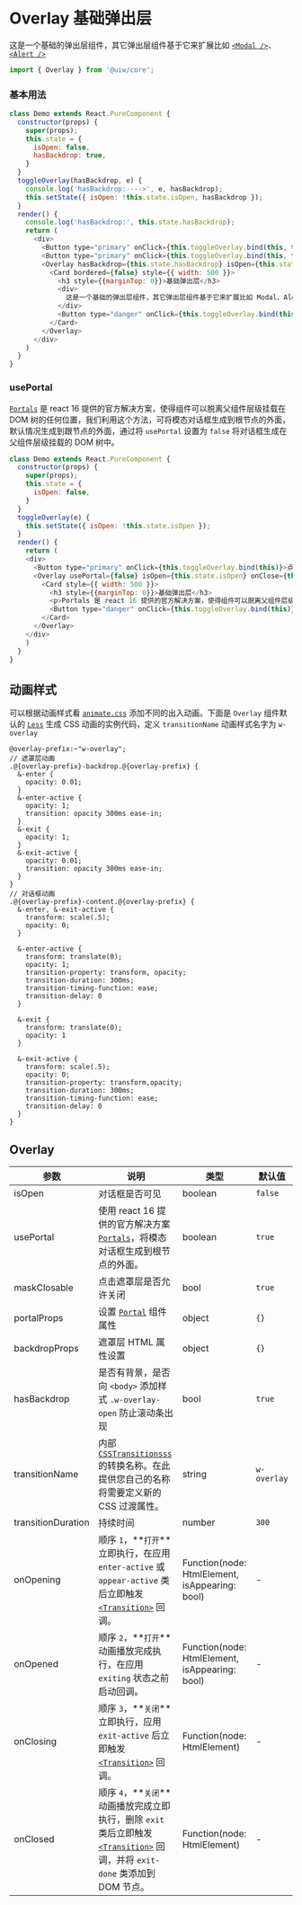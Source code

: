 Overlay 基础弹出层
===

这是一个基础的弹出层组件，其它弹出层组件基于它来扩展比如 [`<Modal />`](#)、[`<Alert />`](#)

```jsx
import { Overlay } from '@uiw/core';
```

### 基本用法

<!--DemoStart--> 
```js
class Demo extends React.PureComponent {
  constructor(props) {
    super(props);
    this.state = {
      isOpen: false,
      hasBackdrop: true,
    }
  }
  toggleOverlay(hasBackdrop, e) {
    console.log('hasBackdrop:---->', e, hasBackdrop);
    this.setState({ isOpen: !this.state.isOpen, hasBackdrop });
  }
  render() {
    console.log('hasBackdrop:', this.state.hasBackdrop);
    return (
      <div>
        <Button type="primary" onClick={this.toggleOverlay.bind(this, true)}>点击弹出内容</Button>
        <Button type="primary" onClick={this.toggleOverlay.bind(this, false)}>弹出内容没有遮罩层</Button>
        <Overlay hasBackdrop={this.state.hasBackdrop} isOpen={this.state.isOpen} onClose={this.toggleOverlay.bind(this)}>
          <Card bordered={false} style={{ width: 500 }}>
            <h3 style={{marginTop: 0}}>基础弹出层</h3>
            <div>
              这是一个基础的弹出层组件，其它弹出层组件基于它来扩展比如 Modal、Alert
            </div>
            <Button type="danger" onClick={this.toggleOverlay.bind(this, false)}>关闭</Button>
          </Card>
        </Overlay>
      </div>
    )
  }
}
```
<!--End-->

### usePortal

[`Portals`](https://reactjs.org/docs/portals.html#event-bubbling-through-portals) 是 react 16 提供的官方解决方案，使得组件可以脱离父组件层级挂载在 DOM 树的任何位置，我们利用这个方法，可将模态对话框生成到根节点的外面，默认情况生成到跟节点的外面，通过将 `usePortal` 设置为 `false` 将对话框生成在父组件层级挂载的 DOM 树中。 

<!--DemoStart--> 
```js
class Demo extends React.PureComponent {
  constructor(props) {
    super(props);
    this.state = {
      isOpen: false,
    }
  }
  toggleOverlay(e) {
    this.setState({ isOpen: !this.state.isOpen });
  }
  render() {
    return (
    <div>
      <Button type="primary" onClick={this.toggleOverlay.bind(this)}>点击弹出内容</Button>
      <Overlay usePortal={false} isOpen={this.state.isOpen} onClose={this.toggleOverlay.bind(this)}>
        <Card style={{ width: 500 }}>
          <h3 style={{marginTop: 0}}>基础弹出层</h3>
          <p>Portals 是 react 16 提供的官方解决方案，使得组件可以脱离父组件层级挂载在DOM树的任何位置，我们利用这个方法，可将模态对话框生成到根节点的外面，默认情况生成到跟节点的外面，通过将 usePortal 设置为 false 将对话框生成在父组件层级挂载的DOM树中。</p>
          <Button type="danger" onClick={this.toggleOverlay.bind(this)}>关闭</Button>
        </Card>
      </Overlay>
    </div>
    )
  }
}
```
<!--End-->

## 动画样式

可以根据动画样式看 [`animate.css`](https://daneden.github.io/animate.css/) 添加不同的出入动画。下面是 `Overlay` 组件默认的 [`Less`](http://lesscss.org/) 生成 CSS 动画的实例代码，定义 `transitionName` 动画样式名字为 `w-overlay`

```less
@overlay-prefix:~"w-overlay";
// 遮罩层动画
.@{overlay-prefix}-backdrop.@{overlay-prefix} {
  &-enter {
    opacity: 0.01;
  }
  &-enter-active {
    opacity: 1;
    transition: opacity 300ms ease-in;
  }
  &-exit {
    opacity: 1;
  }
  &-exit-active {
    opacity: 0.01;
    transition: opacity 300ms ease-in;
  }
}
// 对话框动画
.@{overlay-prefix}-content.@{overlay-prefix} {
  &-enter, &-exit-active {
    transform: scale(.5);
    opacity: 0;
  }

  &-enter-active {
    transform: translate(0);
    opacity: 1;
    transition-property: transform, opacity;
    transition-duration: 300ms;
    transition-timing-function: ease;
    transition-delay: 0
  }

  &-exit {
    transform: translate(0);
    opacity: 1
  }

  &-exit-active {
    transform: scale(.5);
    opacity: 0;
    transition-property: transform,opacity;
    transition-duration: 300ms;
    transition-timing-function: ease;
    transition-delay: 0
  }
}
```

## Overlay

| 参数 | 说明 | 类型 | 默认值 |
|--------- |-------- |--------- |-------- |
| isOpen | 对话框是否可见 | boolean | `false` |
| usePortal | 使用 react 16 提供的官方解决方案 [`Portals`](https://reactjs.org/docs/portals.html#event-bubbling-through-portals)，将模态对话框生成到根节点的外面。 |  boolean | `true` |
| maskClosable | 点击遮罩层是否允许关闭 | bool | `true` |
| portalProps | 设置 [`Portal`](https://reactjs.org/docs/portals.html#event-bubbling-through-portals) 组件属性 | object | `{}` |
| backdropProps | 遮罩层 HTML 属性设置 | object | `{}` |
| hasBackdrop | 是否有背景，是否向 `<body>` 添加样式 `.w-overlay-open` 防止滚动条出现 | bool | `true` |
| transitionName | 内部 [`CSSTransitionsss`](http://reactcommunity.org/react-transition-group/css-transition/) 的转换名称。在此提供您自己的名称将需要定义新的 CSS 过渡属性。 | string | `w-overlay` |
| transitionDuration | 持续时间 | number | `300` |
| onOpening | 顺序 `1`，**`打开`**立即执行，在应用 `enter-active` 或 `appear-active` 类后立即触发 [`<Transition>`](http://reactcommunity.org/react-transition-group/transition/) 回调。 | Function(node: HtmlElement, isAppearing: bool) | - |
| onOpened | 顺序 `2`，**`打开`**动画播放完成执行，在应用 `exiting` 状态之前启动回调。 | Function(node: HtmlElement, isAppearing: bool) | - |
| onClosing | 顺序 `3`，**`关闭`**立即执行，应用 `exit-active` 后立即触发 [`<Transition>`](http://reactcommunity.org/react-transition-group/transition/) 回调。 | Function(node: HtmlElement) | - |
| onClosed | 顺序 `4`，**`关闭`**动画播放完成立即执行，删除 `exit` 类后立即触发 [`<Transition>`](http://reactcommunity.org/react-transition-group/transition/) 回调，并将 `exit-done` 类添加到 DOM 节点。 | Function(node: HtmlElement) | - |